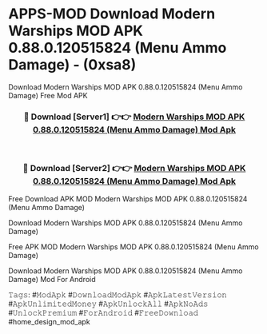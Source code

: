 # APPS-MOD Download Modern Warships MOD APK 0.88.0.120515824 (Menu Ammo Damage) - (0xsa8)
Download Modern Warships MOD APK 0.88.0.120515824 (Menu Ammo Damage) Free Mod APK

<div align="center">
<h3>🔴 Download [Server1] 👉👉 <a href="https://apk-comot.site?title=Modern_Warships_MOD_APK_0.88.0.120515824_(Menu_Ammo_Damage)">Modern Warships MOD APK 0.88.0.120515824 (Menu Ammo Damage) Mod Apk</a></h3><br>

<h3>🔴 Download [Server2] 👉👉 <a href="https://apk-comot.site?title=Modern_Warships_MOD_APK_0.88.0.120515824_(Menu_Ammo_Damage)">Modern Warships MOD APK 0.88.0.120515824 (Menu Ammo Damage) Mod Apk</a></h3>
</div>


Free Download APK MOD Modern Warships MOD APK 0.88.0.120515824 (Menu Ammo Damage)

Download Modern Warships MOD APK 0.88.0.120515824 (Menu Ammo Damage) 

Free APK MOD Modern Warships MOD APK 0.88.0.120515824 (Menu Ammo Damage) 

Download Modern Warships MOD APK 0.88.0.120515824 (Menu Ammo Damage) Mod For Android

𝚃𝚊𝚐𝚜: #𝙼𝚘𝚍𝙰𝚙𝚔 #𝙳𝚘𝚠𝚗𝚕𝚘𝚊𝚍𝙼𝚘𝚍𝙰𝚙𝚔 #𝙰𝚙𝚔𝙻𝚊𝚝𝚎𝚜𝚝𝚅𝚎𝚛𝚜𝚒𝚘𝚗 #𝙰𝚙𝚔𝚄𝚗𝚕𝚒𝚖𝚒𝚝𝚎𝚍𝙼𝚘𝚗𝚎𝚢 #𝙰𝚙𝚔𝚄𝚗𝚕𝚘𝚌𝚔𝙰𝚕𝚕 #𝙰𝚙𝚔𝙽𝚘𝙰𝚍𝚜 #𝚄𝚗𝚕𝚘𝚌𝚔𝙿𝚛𝚎𝚖𝚒𝚞𝚖 #𝙵𝚘𝚛𝙰𝚗𝚍𝚛𝚘𝚒𝚍 #𝙵𝚛𝚎𝚎𝙳𝚘𝚠𝚗𝚕𝚘𝚊𝚍 #home_design_mod_apk